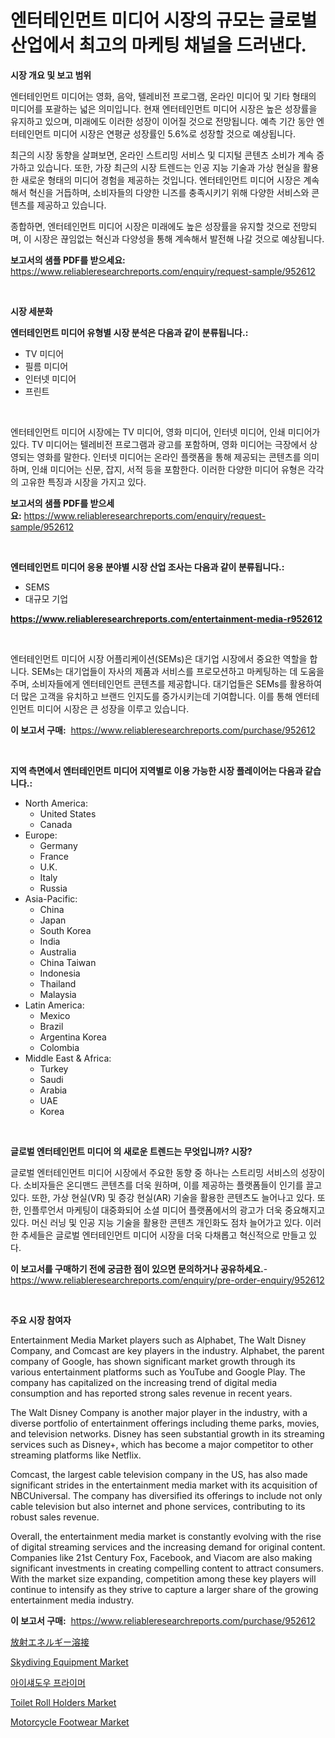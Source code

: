 <p><h1>엔터테인먼트 미디어 시장의 규모는 글로벌 산업에서 최고의 마케팅 채널을 드러낸다.</h1></p><p><strong>시장 개요 및 보고 범위</strong></p>
<p><p>엔터테인먼트 미디어는 영화, 음악, 텔레비전 프로그램, 온라인 미디어 및 기타 형태의 미디어를 포괄하는 넓은 의미입니다. 현재 엔터테인먼트 미디어 시장은 높은 성장률을 유지하고 있으며, 미래에도 이러한 성장이 이어질 것으로 전망됩니다. 예측 기간 동안 엔터테인먼트 미디어 시장은 연평균 성장률인 5.6%로 성장할 것으로 예상됩니다.</p><p>최근의 시장 동향을 살펴보면, 온라인 스트리밍 서비스 및 디지털 콘텐츠 소비가 계속 증가하고 있습니다. 또한, 가장 최근의 시장 트렌드는 인공 지능 기술과 가상 현실을 활용한 새로운 형태의 미디어 경험을 제공하는 것입니다. 엔터테인먼트 미디어 시장은 계속해서 혁신을 거듭하며, 소비자들의 다양한 니즈를 충족시키기 위해 다양한 서비스와 콘텐츠를 제공하고 있습니다.</p><p>종합하면, 엔터테인먼트 미디어 시장은 미래에도 높은 성장률을 유지할 것으로 전망되며, 이 시장은 끊임없는 혁신과 다양성을 통해 계속해서 발전해 나갈 것으로 예상됩니다.</p></p>
<p><strong>보고서의 샘플 PDF를 받으세요:</strong> <a href="https://www.reliableresearchreports.com/enquiry/request-sample/952612">https://www.reliableresearchreports.com/enquiry/request-sample/952612</a></p>
<p>&nbsp;</p>
<p><strong>시장 세분화</strong></p>
<p><strong>엔터테인먼트 미디어 유형별 시장 분석은 다음과 같이 분류됩니다.:</strong></p>
<p><ul><li>TV 미디어</li><li>필름 미디어</li><li>인터넷 미디어</li><li>프린트</li></ul></p>
<p>&nbsp;</p>
<p><p>엔터테인먼트 미디어 시장에는 TV 미디어, 영화 미디어, 인터넷 미디어, 인쇄 미디어가 있다. TV 미디어는 텔레비전 프로그램과 광고를 포함하며, 영화 미디어는 극장에서 상영되는 영화를 말한다. 인터넷 미디어는 온라인 플랫폼을 통해 제공되는 콘텐츠를 의미하며, 인쇄 미디어는 신문, 잡지, 서적 등을 포함한다. 이러한 다양한 미디어 유형은 각각의 고유한 특징과 시장을 가지고 있다.</p></p>
<p><strong>보고서의 샘플 PDF를 받으세요:</strong>&nbsp;<a href="https://www.reliableresearchreports.com/enquiry/request-sample/952612">https://www.reliableresearchreports.com/enquiry/request-sample/952612</a></p>
<p>&nbsp;</p>
<p><strong> 엔터테인먼트 미디어 응용 분야별 시장 산업 조사는 다음과 같이 분류됩니다.:</strong></p>
<p><ul><li>SEMS</li><li>대규모 기업</li></ul></p>
<p><strong><a href="https://www.reliableresearchreports.com/entertainment-media-r952612">https://www.reliableresearchreports.com/entertainment-media-r952612</a></strong></p>
<p>&nbsp;</p>
<p><p>엔터테인먼트 미디어 시장 어플리케이션(SEMs)은 대기업 시장에서 중요한 역할을 합니다. SEMs는 대기업들이 자사의 제품과 서비스를 프로모션하고 마케팅하는 데 도움을 주며, 소비자들에게 엔터테인먼트 콘텐츠를 제공합니다. 대기업들은 SEMs를 활용하여 더 많은 고객을 유치하고 브랜드 인지도를 증가시키는데 기여합니다. 이를 통해 엔터테인먼트 미디어 시장은 큰 성장을 이루고 있습니다.</p></p>
<p><strong>이 보고서 구매:</strong>&nbsp; <a href="https://www.reliableresearchreports.com/purchase/952612">https://www.reliableresearchreports.com/purchase/952612</a></p>
<p>&nbsp;</p>
<p><strong>지역 측면에서 엔터테인먼트 미디어 지역별로 이용 가능한 시장 플레이어는 다음과 같습니다.:</strong></p>
<p><ul>
    <li>
        North America:
        <ul>
            <li>United States</li>
            <li>Canada</li>
        </ul>
    </li>
    <li>
        Europe:
        <ul>
            <li>Germany</li>
            <li>France</li>
            <li>U.K.</li>
            <li>Italy</li>
            <li>Russia</li>
        </ul>
    </li>
    <li>
        Asia-Pacific:
        <ul>
            <li>China</li>
            <li>Japan</li>
            <li>South Korea</li>
            <li>India</li>
            <li>Australia</li>
            <li>China Taiwan</li>
            <li>Indonesia</li>
            <li>Thailand</li>
            <li>Malaysia</li>
        </ul>
    </li>
    <li>
        Latin America:
        <ul>
            <li>Mexico</li>
            <li>Brazil</li>
            <li>Argentina Korea</li>
            <li>Colombia</li>
        </ul>
    </li>
    <li>
        Middle East & Africa:
        <ul>
            <li>Turkey</li>
            <li>Saudi</li>
            <li>Arabia</li>
            <li>UAE</li>
            <li>Korea</li>
        </ul>
    </li>
    </ul></p>
<p>&nbsp;</p>
<p><strong>글로벌 엔터테인먼트 미디어 의 새로운 트렌드는 무엇입니까? 시장?</strong></p>
<p><p>글로벌 엔터테인먼트 미디어 시장에서 주요한 동향 중 하나는 스트리밍 서비스의 성장이다. 소비자들은 온디맨드 콘텐츠를 더욱 원하며, 이를 제공하는 플랫폼들이 인기를 끌고 있다. 또한, 가상 현실(VR) 및 증강 현실(AR) 기술을 활용한 콘텐츠도 늘어나고 있다. 또한, 인플루언서 마케팅이 대중화되어 소셜 미디어 플랫폼에서의 광고가 더욱 중요해지고 있다. 머신 러닝 및 인공 지능 기술을 활용한 콘텐츠 개인화도 점차 늘어가고 있다. 이러한 추세들은 글로벌 엔터테인먼트 미디어 시장을 더욱 다채롭고 혁신적으로 만들고 있다.</p></p>
<p><strong>이 보고서를 구매하기 전에 궁금한 점이 있으면 문의하거나 공유하세요.</strong>- <a href="https://www.reliableresearchreports.com/enquiry/pre-order-enquiry/952612">https://www.reliableresearchreports.com/enquiry/pre-order-enquiry/952612</a></p>
<p>&nbsp;</p>
<p><strong>주요 시장 참여자</strong></p>
<p><p>Entertainment Media Market players such as Alphabet, The Walt Disney Company, and Comcast are key players in the industry. Alphabet, the parent company of Google, has shown significant market growth through its various entertainment platforms such as YouTube and Google Play. The company has capitalized on the increasing trend of digital media consumption and has reported strong sales revenue in recent years.</p><p>The Walt Disney Company is another major player in the industry, with a diverse portfolio of entertainment offerings including theme parks, movies, and television networks. Disney has seen substantial growth in its streaming services such as Disney+, which has become a major competitor to other streaming platforms like Netflix.</p><p>Comcast, the largest cable television company in the US, has also made significant strides in the entertainment media market with its acquisition of NBCUniversal. The company has diversified its offerings to include not only cable television but also internet and phone services, contributing to its robust sales revenue.</p><p>Overall, the entertainment media market is constantly evolving with the rise of digital streaming services and the increasing demand for original content. Companies like 21st Century Fox, Facebook, and Viacom are also making significant investments in creating compelling content to attract consumers. With the market size expanding, competition among these key players will continue to intensify as they strive to capture a larger share of the growing entertainment media industry.</p></p>
<p><strong>이 보고서 구매:</strong>&nbsp;&nbsp;<a href="https://www.reliableresearchreports.com/purchase/952612">https://www.reliableresearchreports.com/purchase/952612</a></p>
<p><p><a href="https://github.com/KaliMetz2023/Market-Research-Report-List-1/blob/main/902841276152.md">放射エネルギー溶接</a></p><p><a href="https://github.com/kosella/Market-Research-Report-List-3/blob/main/skydiving-equipment-market.md">Skydiving Equipment Market</a></p><p><a href="https://github.com/JackieFauhey9089475/Market-Research-Report-List-1/blob/main/801063271996.md">아이섀도우 프라이머</a></p><p><a href="https://issuu.com/reportprime-2/docs/toilet-roll-holders-market-size-2030.pptx">Toilet Roll Holders Market</a></p><p><a href="https://issuu.com/reportprime-2/docs/motorcycle-footwear-market-size-2030.pptx">Motorcycle Footwear Market</a></p></p>